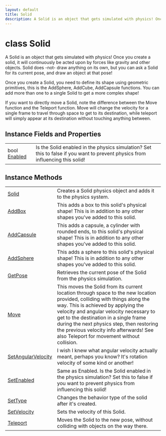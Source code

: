 ```yaml
---
layout: default
title: Solid
description: A Solid is an object that gets simulated with physics! Once you create a solid, it will continuously be acted upon by forces like gravity and other objects. Solid does -not- draw anything on its own, but you can ask a Solid for its current pose, and draw an object at that pose!  Once you create a Solid, you need to define its shape using geometric primitives, this is the AddSphere, AddCube, AddCapsule functions. You can add more than one to a single Solid to get a more complex shape!  If you want to directly move a Solid, note the difference between the Move function and the Teleport function. Move will change the velocity for a single frame to travel through space to get to its destination, while teleport will simply appear at its destination without touching anything between.
---
```

# class Solid

A Solid is an object that gets simulated with physics! Once
you create a solid, it will continuously be acted upon by forces like
gravity and other objects. Solid does -not- draw anything on its own,
but you can ask a Solid for its current pose, and draw an object at
that pose!

Once you create a Solid, you need to define its shape using geometric
primitives, this is the AddSphere, AddCube, AddCapsule functions. You
can add more than one to a single Solid to get a more complex shape!

If you want to directly move a Solid, note the difference between the
Move function and the Teleport function. Move will change the
velocity for a single frame to travel through space to get to its
destination, while teleport will simply appear at its destination
without touching anything between.

## Instance Fields and Properties

|  |  |
|--|--|
|bool [Enabled]({{site.url}}/Pages/Reference/Solid/Enabled.html)|Is the Solid enabled in the physics simulation? Set this to false if you want to prevent physics from influencing this solid!|

## Instance Methods

|  |  |
|--|--|
|[Solid]({{site.url}}/Pages/Reference/Solid/Solid.html)|Creates a Solid physics object and adds it to the physics system.|
|[AddBox]({{site.url}}/Pages/Reference/Solid/AddBox.html)|This adds a box to this solid's physical shape! This is in addition to any other shapes you've added to this solid.|
|[AddCapsule]({{site.url}}/Pages/Reference/Solid/AddCapsule.html)|This adds a capsule, a cylinder with rounded ends, to this solid's physical shape! This is in addition to any other shapes you've added to this solid.|
|[AddSphere]({{site.url}}/Pages/Reference/Solid/AddSphere.html)|This adds a sphere to this solid's physical shape! This is in addition to any other shapes you've added to this solid.|
|[GetPose]({{site.url}}/Pages/Reference/Solid/GetPose.html)|Retrieves the current pose of the Solid from the physics simulation.|
|[Move]({{site.url}}/Pages/Reference/Solid/Move.html)|This moves the Solid from its current location through space to the new location provided, colliding with things along the way. This is achieved by applying the velocity and angular velocity necessary to get to the destination in a single frame during the next physics step, then restoring the previous velocity info afterwards! See also Teleport for movement without collision.|
|[SetAngularVelocity]({{site.url}}/Pages/Reference/Solid/SetAngularVelocity.html)|I wish I knew what angular velocity actually meant, perhaps you know? It's rotation velocity of some kind or another!|
|[SetEnabled]({{site.url}}/Pages/Reference/Solid/SetEnabled.html)|Same as Enabled. Is the Solid enabled in the physics simulation? Set this to false if you want to prevent physics from influencing this solid!|
|[SetType]({{site.url}}/Pages/Reference/Solid/SetType.html)|Changes the behavior type of the solid after it's created.|
|[SetVelocity]({{site.url}}/Pages/Reference/Solid/SetVelocity.html)|Sets the velocity of this Solid.|
|[Teleport]({{site.url}}/Pages/Reference/Solid/Teleport.html)|Moves the Solid to the new pose, without colliding with objects on the way there.|
